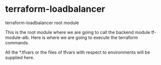 # terraform-loadbalancer
terraform-loadbalancer root module


This is the root module where we are going to call the backend module
tf-module-alb. Here is where we are going to execute the terraform commands.

All the *.tfvars or the files of tfvars with respect to environments will be supplied here.


